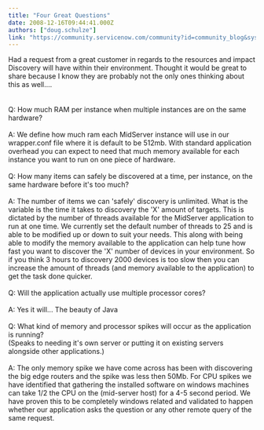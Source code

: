 ```yaml
---
title: "Four Great Questions"
date: 2008-12-16T09:44:41.000Z
authors: ["doug.schulze"]
link: "https://community.servicenow.com/community?id=community_blog&sys_id=53bc6e25dbd0dbc01dcaf3231f96196c"
---
```

<p>Had a request from a great customer in regards to the resources and impact Discovery will have within their environment. Thought it would be great to share because I know they are probably not the only ones thinking about this as well....<br /><br /><br />Q: How much RAM per instance when multiple instances are on the same hardware?<br /><br />A: We define how much ram each MidServer instance will use in our wrapper.conf file where it is default to be 512mb. With standard application overhead you can expect to need that much memory available for each instance you want to run on one piece of hardware.<br /><br />Q: How many items can safely be discovered at a time, per instance, on the same hardware before it's too much?<br /><br />A: The number of items we can 'safely' discovery is unlimited. What is the variable is the time it takes to discovery the 'X' amount of targets. This is dictated by the number of threads available for the MidServer application to run at one time. We currently set the default number of threads to 25 and is able to be modified up or down to suit your needs. This along with being able to modify the memory available to the application can help tune how fast you want to discover the 'X' number of devices in your environment. So if you think 3 hours to discovery 2000 devices is too slow then you can increase the amount of threads (and memory available to the application) to get the task done quicker.<br /><br />Q: Will the application actually use multiple processor cores? <br /><br />A: Yes it will... The beauty of Java<br /><br />Q: What kind of memory and processor spikes will occur as the application is running?<br />(Speaks to needing it's own server or putting it on existing servers alongside other applications.)<br /><br />A: The only memory spike we have come across has been with discovering the big edge routers and the spike was less then 50Mb. For CPU spikes we have identified that gathering the installed software on windows machines can take 1/2 the CPU on the (mid-server host) for a 4-5 second period. We have proven this to be completely windows related and validated to happen whether our application asks the question or any other remote query of the same request.</p>